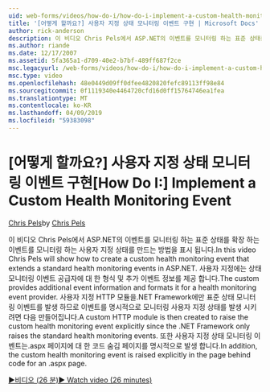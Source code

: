 ```yaml
---
uid: web-forms/videos/how-do-i/how-do-i-implement-a-custom-health-monitoring-event
title: '[어떻게 할까요?] 사용자 지정 상태 모니터링 이벤트 구현 | Microsoft Docs'
author: rick-anderson
description: 이 비디오 Chris Pels에서 ASP.NET의 이벤트를 모니터링 하는 표준 상태를 확장 하는 이벤트를 모니터링 하는 사용자 지정 상태를 만드는 방법을 표시 됩니다. Pro 사용자 지정 하는 중...
ms.author: riande
ms.date: 12/17/2007
ms.assetid: 5fa365a1-d709-40e2-b7bf-489ff687f2ce
msc.legacyurl: /web-forms/videos/how-do-i/how-do-i-implement-a-custom-health-monitoring-event
msc.type: video
ms.openlocfilehash: 48e0449d09ff0dfee4820820fefc89113ff98e84
ms.sourcegitcommit: 0f1119340e4464720cfd16d0ff15764746ea1fea
ms.translationtype: MT
ms.contentlocale: ko-KR
ms.lasthandoff: 04/09/2019
ms.locfileid: "59383098"
---
```

# <a name="how-do-i-implement-a-custom-health-monitoring-event"></a><span data-ttu-id="6a8ae-104">[어떻게 할까요?] 사용자 지정 상태 모니터링 이벤트 구현</span><span class="sxs-lookup"><span data-stu-id="6a8ae-104">[How Do I:] Implement a Custom Health Monitoring Event</span></span>

<span data-ttu-id="6a8ae-105">[Chris Pels](https://twitter.com/chrispels)</span><span class="sxs-lookup"><span data-stu-id="6a8ae-105">by [Chris Pels](https://twitter.com/chrispels)</span></span>

<span data-ttu-id="6a8ae-106">이 비디오 Chris Pels에서 ASP.NET의 이벤트를 모니터링 하는 표준 상태를 확장 하는 이벤트를 모니터링 하는 사용자 지정 상태를 만드는 방법을 표시 됩니다.</span><span class="sxs-lookup"><span data-stu-id="6a8ae-106">In this video Chris Pels will show how to create a custom health monitoring event that extends a standard health monitoring events in ASP.NET.</span></span> <span data-ttu-id="6a8ae-107">사용자 지정에는 상태 모니터링 이벤트 공급자에 대 한 형식 및 추가 이벤트 정보를 제공 합니다.</span><span class="sxs-lookup"><span data-stu-id="6a8ae-107">The custom provides additional event information and formats it for a health monitoring event provider.</span></span> <span data-ttu-id="6a8ae-108">사용자 지정 HTTP 모듈을.NET Framework에만 표준 상태 모니터링 이벤트를 발생 하므로 이벤트를 명시적으로 모니터링 사용자 지정 상태를 발생 시키려면 다음 만들어집니다.</span><span class="sxs-lookup"><span data-stu-id="6a8ae-108">A custom HTTP module is then created to raise the custom health monitoring event explicitly since the .NET Framework only raises the standard health monitoring events.</span></span> <span data-ttu-id="6a8ae-109">또한 사용자 지정 상태 모니터링 이벤트는.aspx 페이지에 대 한 코드 숨김 페이지를 명시적으로 발생 합니다.</span><span class="sxs-lookup"><span data-stu-id="6a8ae-109">In addition, the custom health monitoring event is raised explicitly in the page behind code for an .aspx page.</span></span>

[<span data-ttu-id="6a8ae-110">&#9654;비디오 (26 분)</span><span class="sxs-lookup"><span data-stu-id="6a8ae-110">&#9654; Watch video (26 minutes)</span></span>](https://channel9.msdn.com/Blogs/ASP-NET-Site-Videos/how-do-i-implement-a-custom-health-monitoring-event)
